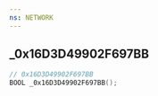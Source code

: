 ```yaml
---
ns: NETWORK
---
```

## _0x16D3D49902F697BB

```c
// 0x16D3D49902F697BB
BOOL _0x16D3D49902F697BB();
```

